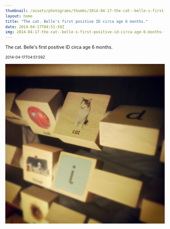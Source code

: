 ```yaml
---
thumbnail: /assets/photograms/thumbs/2014-04-17-the-cat--belle-s-first-positive-id-circa-age-6-months-.jpg
layout: home
title: "The cat. Belle's first positive ID circa age 6 months."
date: 2014-04-17T04:51:59Z
img: 2014-04-17-the-cat--belle-s-first-positive-id-circa-age-6-months-.jpg
---
```


The cat. Belle's first positive ID circa age 6 months.

<small>2014-04-17T04:51:59Z</small>

![The cat. Belle's first positive ID circa age 6 months.](2014-04-17-the-cat--belle-s-first-positive-id-circa-age-6-months-.jpg)
